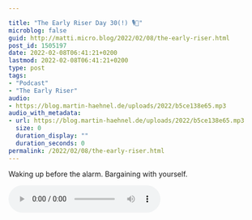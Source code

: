 ```yaml
---

title: "The Early Riser Day 30(!) 🎙🌅"
microblog: false
guid: http://matti.micro.blog/2022/02/08/the-early-riser.html
post_id: 1505197
date: 2022-02-08T06:41:21+0200
lastmod: 2022-02-08T06:41:21+0200
type: post
tags:
- "Podcast"
- "The Early Riser"
audio:
- https://blog.martin-haehnel.de/uploads/2022/b5ce138e65.mp3
audio_with_metadata:
- url: https://blog.martin-haehnel.de/uploads/2022/b5ce138e65.mp3
  size: 0
  duration_display: ""
  duration_seconds: 0
permalink: /2022/02/08/the-early-riser.html
---
```

Waking up before the alarm. Bargaining with yourself.

<audio controls="controls" src="https://blog.martin-haehnel.de/uploads/2022/b5ce138e65.mp3" preload="metadata" />
